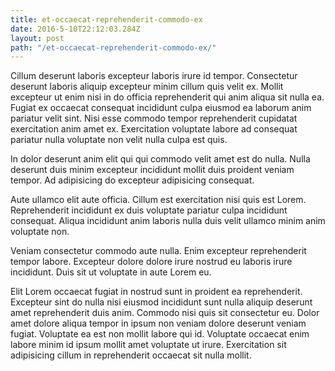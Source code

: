 ```yaml
---
title: et-occaecat-reprehenderit-commodo-ex
date: 2016-5-10T22:12:03.284Z
layout: post
path: "/et-occaecat-reprehenderit-commodo-ex/"
---
```


Cillum deserunt laboris excepteur laboris irure id tempor. Consectetur deserunt laboris aliquip excepteur minim cillum quis velit ex. Mollit excepteur ut enim nisi in do officia reprehenderit qui anim aliqua sit nulla ea. Fugiat ex occaecat consequat incididunt culpa eiusmod ea laborum anim pariatur velit sint. Nisi esse commodo tempor reprehenderit cupidatat exercitation anim amet ex. Exercitation voluptate labore ad consequat pariatur nulla voluptate non velit nulla culpa est quis.

In dolor deserunt anim elit qui qui commodo velit amet est do nulla. Nulla deserunt duis minim excepteur incididunt mollit duis proident veniam tempor. Ad adipisicing do excepteur adipisicing consequat.

Aute ullamco elit aute officia. Cillum est exercitation nisi quis est Lorem. Reprehenderit incididunt ex duis voluptate pariatur culpa incididunt consequat. Aliqua incididunt anim laboris nulla duis velit ullamco minim anim voluptate non.

Veniam consectetur commodo aute nulla. Enim excepteur reprehenderit tempor labore. Excepteur dolore dolore irure nostrud eu laboris irure incididunt. Duis sit ut voluptate in aute Lorem eu.

Elit Lorem occaecat fugiat in nostrud sunt in proident ea reprehenderit. Excepteur sint do nulla nisi eiusmod incididunt sunt nulla aliquip deserunt amet reprehenderit duis anim. Commodo nisi quis sit consectetur eu. Dolor amet dolore aliqua tempor in ipsum non veniam dolore deserunt veniam fugiat. Voluptate ea est non mollit labore qui id. Voluptate occaecat enim labore minim id ipsum mollit amet voluptate ut irure. Exercitation sit adipisicing cillum in reprehenderit occaecat sit nulla mollit.